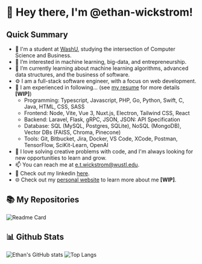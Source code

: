 # 👋 Hey there, I'm @ethan-wickstrom!

## Quick Summary
- 🏫 I'm a student at [WashU](https://cse.wustl.edu/academics/undergraduate/BS-Business-Computer-Science.html), studying the intersection of Computer Science and Business.
- 👀 I’m interested in machine learning, big-data, and entrepreneurship.
- 🌱 I’m currently learning about machine learning algorithms, advanced data structures, and the business of software.
- ⚙️ I am a full-stack software engineer, with a focus on web development.
- 🧠 I am experienced in following... (see [my resume](https://ethan-wickstrom.com/resume.pdf) for more details **[WIP]**)
  - Programming: Typescript, Javascript, PHP, Go, Python, Swift, C, Java, HTML, CSS, SASS 
  - Frontend: Node, Vite, Vue 3, Nuxt.js, Electron, Tailwind CSS, React
  - Backend: Laravel, Flask, gRPC, JSON, JSON: API Specification
  - Database: SQL (MySQL, Postgres, SQLite), NoSQL (MongoDB), Vector DBs (FAISS, Chroma, Pinecone)
  - Tools: Git, Bitbucket, Jira, Docker, VS Code, XCode, Postman, TensorFlow, SciKit-Learn, OpenAI
- 🔨 I love solving creative problems with code, and I'm always looking for new opportunities to learn and grow.
- 📫 You can reach me at [e.t.wickstrom@wustl.edu](mailto:e.t.wickstrom@wustl.edu).
- 🧳 Check out my linkedin [here](https://www.linkedin.com/in/ethan-wickstrom/).
- 🌐 Check out my [personal website](https://ethan-wickstrom.com) to learn more about me **[WIP]**.

## 📚 My Repositories
![Readme Card](https://github-readme-stats.vercel.app/api/pin/?username=ethan-wickstrom&repo=ethan-wickstrom&theme=dark)

## 📊 Github Stats
![Ethan's GitHub stats](https://github-readme-stats.vercel.app/api?username=ethan-wickstrom&count_private=true&show_icons=true&theme=dark)
![Top Langs](https://github-readme-stats.vercel.app/api/top-langs/?username=ethan-wickstrom&layout=compact&theme=dark)
